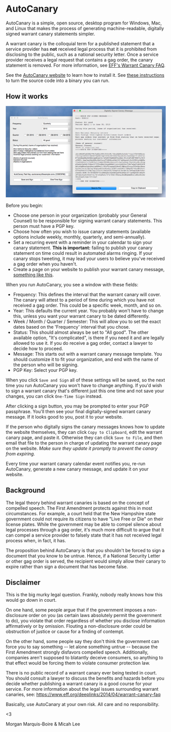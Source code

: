# AutoCanary

AutoCanary is a simple, open source, desktop program for Windows, Mac, and Linux that makes the process of generating machine-readable, digitally signed warrant canary statements simpler.

A warrant canary is the colloquial term for a published statement that a service provider has **not** received legal process that it is prohibited from disclosing to the public, such as a national security letter. Once a service provider receives a legal request that contains a gag order, the canary statement is removed. For more information, see [EFF's Warrant Canary FAQ](https://www.eff.org/deeplinks/2014/04/warrant-canary-faq).

See the [AutoCanary website](https://firstlook.org/code/autocanary) to learn how to install it. See [these instructions](/BUILD.md) to turn the source code into a binary you can run.

## How it works

![AutoCanary](/screenshot.png)

Before you begin:

* Choose one person in your organization (probably your General Counsel) to be responsible for signing warrant canary statements. This person must have a PGP key.
* Choose how often you wish to issue canary statements (available options include weekly, monthly, quarterly, and semi-annually).
* Set a recurring event with a reminder in your calendar to sign your canary statement. **This is important:** failing to publish your canary statement on time could result in automated alarms ringing. If your canary stops tweeting, it may lead your users to believe you've received a gag order when you haven't.
* Create a page on your website to publish your warrant canary message, [something like this](https://help.riseup.net/en/canary).

When you run AutoCanary, you see a window with these fields:

* Frequency: This defines the interval that the warrant canary will cover. The canary will attest to a period of time during which you have not received a gag order. This could be a specific week, month, and so on.
* Year:  This defaults the current year. You probably won't have to change this, unless you want your warrant canary to be dated differently.
* Week / Month / Quarter / Semester: This will allow you to set the exact dates based on the 'Frequency' interval that you chose.
* Status: This should almost always be set to "All good". The other available option, "It's complicated", is there if you need it and are legally allowed to use it. If you do receive a gag order, contact a lawyer to decide how to proceed.
* Message: This starts out with a warrant canary message template. You should customize it to fit your organization, and end with the name of the person who will be signing.
* PGP Key: Select your PGP key.

When you click `Save and Sign` all of these settings will be saved, so the next time you run AutoCanary you won't have to change anything. If you'd wish to sign a warrant canary that's different just this one time and not save your changes, you can click `One-Time Sign` instead.

After clicking a sign button, you may be prompted to enter your PGP passphrase. You'll then see your final digitally-signed warrant canary message. If it looks good to you, post it to your website.

If the person who digitally signs the canary messages knows how to update the website themselves, they can click `Copy to Clipboard`, edit the warrant canary page, and paste it. Otherwise they can click `Save to File`, and then email that file to the person in charge of updating the warrant canary page on the website. *Make sure they update it promptly to prevent the canary from expiring.*

Every time your warrant canary calendar event notifies you, re-run AutoCanary, generate a new canary message, and update it on your website.

## Background

The legal theory behind warrant canaries is based on the concept of compelled speech. The First Amendment protects against this in most circumstances. For example, a court held that the New Hampshire state government could not require its citizens to have "Live Free or Die" on their license plates. While the government may be able to compel silence about legal processes through a gag order, it's much more difficult to argue that it can compel a service provider to falsely state that it has not received legal process when, in fact, it has.

The proposition behind AutoCanary is that you shouldn't be forced to sign a document that you know to be untrue. Hence, if a National Security Letter or other gag order is served, the recipient would simply allow their canary to expire rather than sign a document that has become false.

## Disclaimer

This is the big murky legal question. Frankly, nobody really knows how this would go down in court.

On one hand, some people argue that if the government imposes a non-disclosure order on you (as certain laws absolutely permit the government to do), you violate that order regardless of whether you disclose information affirmatively or by omission. Flouting a non-disclosure order could be obstruction of justice or cause for a finding of contempt.

On the other hand, some people say they don't think the government can force you to say something -- let alone something untrue -- because the First Amendment strongly disfavors compelled speech. Additionally, companies aren't supposed to blatantly deceive consumers, so anything to that effect would be forcing them to violate consumer protection law.

There is no public record of a warrant canary ever being tested in court. You should consult a lawyer to discuss the benefits and hazards before you decide whether publishing a warrant canary is a good course for your service. For more information about the legal issues surrounding warrant canaries, see: https://www.eff.org/deeplinks/2014/04/warrant-canary-faq

Basically, use AutoCanary at your own risk. All care and no responsibility.

<3

Morgan Marquis-Boire & Micah Lee
